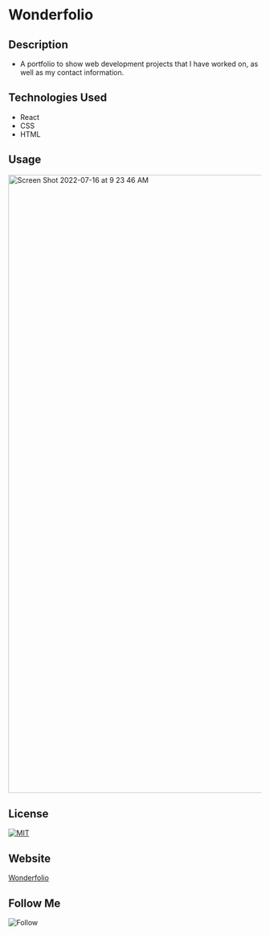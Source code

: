 # Wonderfolio

## Description

- A portfolio to show web development projects that I have worked on, as well as my contact information.

## Technologies Used

- React
- CSS
- HTML

## Usage
<img width="1228" alt="Screen Shot 2022-07-16 at 9 23 46 AM" src="https://user-images.githubusercontent.com/98546095/179358874-62fe535f-cb0a-424a-b8a8-5127c664a3b2.png">

## License

[![MIT](https://img.shields.io/npm/l/mit-license)](./license/MIT_license.md)

## Website

[Wonderfolio](https://petehodnefield.github.io/wonderfolio/ "Links to an external site.")

## Follow Me

![Follow](https://img.shields.io/github/followers/petehodnefield?label=Follow%20Me&style=social)
